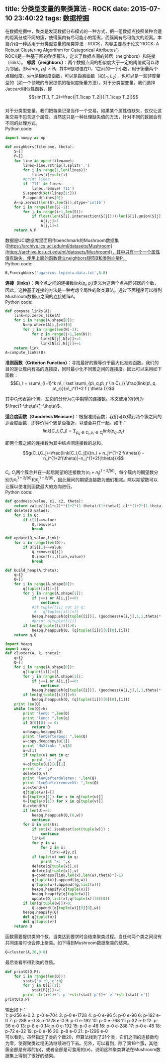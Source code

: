 title: 分类型变量的聚类算法 - ROCK
date: 2015-07-10 23:40:22
tags: 数据挖掘
---
在数据挖掘中，聚类是发现数据分布模式的一种方式，把一组数据点按照某种合适的距离分成不同的簇，使得簇内有尽可能小的距离，而簇间有尽可能大的距离。本篇介绍一种适用于分类型变量的聚类算法 - ROCK，内容主要基于论文“ROCK: A Robust Clustering Algorithm for Categorical Attributes”。<!-- more -->  
ROCK是一种基于图的聚类算法，定义了数据点间的邻居（neighbors）和链接（links）。
**邻居（neighbors）**：两个数据点间的相似度大于一定的阈值就可以称为邻居。即$sim(p_i,p_j)\geqslant\theta$。其中$\theta$是取值在0，1之间的一个小数，用于衡量两个点相似度。$sim$是相似度函数，可以是距离函数（如$L_1$, $L_2$），也可以是一些非度量型的（如一个领域的专家提供的相似度衡量方法）。对于分类型变量，我们选择Jaccard相似性函数，即  
$$sim(T_1, T_2)=\frac{|T_1\cap T_2|}{|T_1\cup T_2|}$$  
对于分类型变量，我们把每条记录当作一个交易，如果某个属性值缺失，仅仅让这条交易不包含这个属性。当然这只是一种处理缺失值的方法，针对不同的数据会有不同的处理方式。  
Python code:  
```Python
import numpy as np    

def neighbors(filename, theta):  
    S=[]  
    P=[]  
    for line in open(filename):  
        lines=line.rstrip().split(',')  
        for i in range(1,len(lines)):  
            lines[i]+=str(i)  
        #print lines  
        if '?11' in lines:  
            lines.remove('?11')  
        S.append(set(lines[1:]))  
        P.append(lines[0])  
    A=np.zeros((len(S),len(S)),dtype='int16')  
    for i in range(len(S)-1):  
        for j in range(i+1,len(S)):  
            if float(len(S[i].intersection(S[j])))/len(S[i].union(S[j])) >= theta:  
                A[i,j]=1  
                A[j,i]=1  
    return A,P  
```
数据是UCI数据库里面用作benchmark的Mushroom数据集([https://archive.ics.uci.edu/ml/datasets/Mushroom](https://archive.ics.uci.edu/ml/datasets/Mushroom))，其中只有一个一个属性值有缺失。使用上面的函数建立neighbors矩阵B和类别向量P。  
Python code:  
```Python
B,P=neighbors('agaricus-lepiota.data.txt',0.8)  
```
**连接（links）**：两个点之间的连接数$link(p_i, p_j)$定义为这两个点共同邻居的个数，因此，这种基于连接的方法是一种考虑全局性的聚类算法。通过下面程序可以得到Mushroom数据点之间的连接矩阵A。  
Python code:  
```Python
def compute_links(A):
    link=np.zeros_like(A)
    for i in range(A.shape[0]):
        N=np.where(A[i,]>0)[0]
        for j in range(len(N)-1):
            for z in range(j+1,len(N)):
                link[N[j],N[z]]+=1
                link[N[z],N[j]]+=1
    return link
A=compute_links(B)
```
**准则函数（Criterion Function）**：寻找最好的簇等价于最大化准则函数。我们的目的是让簇内有高的连接度，同时最小化不同簇之间的连接度。因此可以采用如下函数：  
$$E\_l = \sum\_{i=1}^k n\_i \ast \sum\_{p\_q,p\_r \in C\_i} \frac{link(p\_q, p\_r)}{n\_i^{1+2 f ( \theta )}}$$

其中$C_i$代表第i个簇，左边的分母为$C_i$中期望的连接数。本文使用的$f(\theta)$为$\frac{1-\theta}{1+\theta}$。  
  
**适合度函数（Goodness Measure）**：根据准则函数，我们可以得到两个簇之间的适合度函数，即评价两个簇是否相近，以便合并在一起。如下：  
$$link[C\_i, C\_j] = \sum_{p_q \in C_i, p_r \in C_j} link(p_q, p_r)$$  
  
即两个簇之间的连接数为其中结点间连接数的总和。  

$$g(C_i,C_j)=\frac{link[C_i,C_j]}{(n_i + n_j)^{1+2 f(\theta)} - n_i^{1+2f(\theta)}-n_j^{1+2f(\theta)}}$$  
$C_i$, $C_j$两个簇合并在一起后期望的连接数为$(n_i +n_j)^{1+2f(\theta)}$，每个簇内的期望数分别为$n_i^{1+2f(\theta)}$和$n_j^{1+2f(\theta)}$，因此簇间的期望连接数为他们相减。除以期望数可以让簇以使准则函数最大的方向进行。  
Python code:  
```Python
def goodness(value, c1, c2, theta):
    return value/((c1+c2)**(1+2*(1-theta)/(1+theta))-c1**(1+2*(1-theta)/(1+theta))-c2**(1+2*(1-theta)/(1+theta)))  
def delete(Q,value):
    for i in Q:
        if i[1]==value:
            Q.remove(i)
            break

def update(Q,value,link):
    for i in range(len(Q)):
        if Q[i][1]==value:
            Q.remove(Q[i])
            Q.insert(i,(link,value))
            break

def build_heap(A,theta):
    q={}
    Q=[]
    for i in range(A.shape[0]):
        q[tuple([i])]=[]
        for j in range(A.shape[1]):
            if j==i or A[i,j]==0:
                continue
            #if tuple([i]) not in q:
             #   q[tuple([i])]=[]
            heapq.heappush(q[tuple([i])], (goodness(A[i,j],1,1,theta)*(-1),[j]))
            #print q[tuple([i])]
        if len(q[tuple([i])])>0:
            heapq.heappush(Q, (q[tuple([i])][0][0],[i]))
    return q,Q    

import heapq
import copy    
def cluster(A, k, theta):
    q={}
    Q=[]
    for i in range(A.shape[0]):
        q[tuple([i])]=[]
        for j in range(A.shape[1]):
            if j==i or A[i,j]==0:
                continue
            heapq.heappush(q[tuple([i])], (goodness(A[i,j],1,1,theta)*(-1),[j]))
        if len(q[tuple([i])])>0:
            heapq.heappush(Q, (q[tuple([i])][0][0],[i]))
    print len(Q)
    while len(Q)>k:
        print "lenQ: ",len(Q)
        print "lenq: ",len(q)
        if Q[0][0] == 0:
            return Q
        u=heapq.heappop(Q)
        print "lenQafterpop: ",len(Q)
        w=copy.deepcopy(u[1])
        print "MAXlink: ",u[0]
        u=u[1]
        if tuple(u) not in q:
            print "u: ",u
        v=q[tuple(u)][0][1]
        print "v: ",v
        delete(Q,v)
        print "lenQafterdeletev: ",len(Q)
        print "lenQafterremoveUV: ",len(Q)
        w.extend(v)
        q[tuple(w)]=[]
        U=[tuple(x[1]) for x in q[tuple(u)]]
        V=[tuple(x[1]) for x in q[tuple(v)]]
        U.extend(V)
        if len(U)==2:
            heapq.heappush(Q,(0,w))
            continue
        for x in set(U):
            if set(x).issubset(set(tuple(w))) :
                continue
            link=0
            for y in w:
                for z in x:
                    link+=A[y,z]
            if tuple(x) not in q:
                print "x: ",x
            delete(q[tuple(x)],u)
            delete(q[tuple(x)],v)
            g=goodness(link,len(x),len(w),theta)*(-1)
            q[tuple(x)].append((g,w))
            q[tuple(w)].append((g,list(x)))
            heapq.heapify(q[tuple(x)])
            heapq.heapify(q[tuple(w)])
            update(Q,list(x),q[tuple(x)][0][0])
        if len(q[tuple(w)])>0:
            Q.append((q[tuple(w)][0][0],w))
        heapq.heapify(Q)
        del q[tuple(u)]
        del q[tuple(v)]
    return Q
```
函数需要提供类的个数，当类达到要求时会结束聚类过程。当任何两个类之间没有共同连接时也会停止聚类。如下得到Mushroom数据聚类的结果。  
```Python
Q=cluster(A,20,0.8)
```
最后查看所得到类的性质。  
```Python
def printQ(Q,P):
    for i in range(len(Q)):
        stat={'p':0,'e':0}
        for j in Q[i][1]:
            stat[P[j]]+=1
        print str(i+1)+': p-'+str(stat['p'])+' e-'+str(stat['e'])
printQ(Q,P)
```
输出如下：  
1: p-256 e-0
2: p-0 e-704
3: p-0 e-1728
4: p-0 e-96
5: p-0 e-96
6: p-192 e-0
7: p-288 e-0
8: p-1728 e-0
9: p-0 e-192
10: p-0 e-768
11: p-32 e-0
12: p-36 e-0
13: p-8 e-0
14: p-0 e-192
15: p-0 e-48
16: p-0 e-288
17: p-0 e-48
18: p-72 e-32
19: p-0 e-16
20: p-8 e-0
21: p-1296 e-0  
可以看到，虽然指定了类的个数20，但算法找到了21个类，它们之间的连接数均为零，使得聚类过程无法继续进行下去。另外，可以看到，除了第18个簇，其他簇全部是有毒的(p)，或者全部是可食用的(e)，说明这种聚类算法在Mushroom数据集上得到了很好的结果。